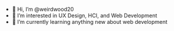 - 👋 Hi, I’m @weirdwood20
- 👀 I’m interested in UX Design, HCI, and Web Development
- 🌱 I’m currently learning anything new about web development 

<!---
weirdwood20/weirdwood20 is a ✨ special ✨ repository because its `README.md` (this file) appears on your GitHub profile.
You can click the Preview link to take a look at your changes.
--->
